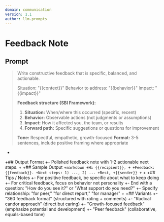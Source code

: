 ```yaml
---
domain: communication
version: 1.1
author: llm-prompts
---
```


# Feedback Note

## Prompt
> Write constructive feedback that is specific, balanced, and actionable.
>
> Situation: "{{context}}"
> Behavior to address: "{{behavior}}"
> Impact: "{{impact}}"
>
> **Feedback structure (SBI Framework):**
> 1. **Situation:** When/where this occurred (specific, recent)
> 2. **Behavior:** Observable actions (not judgments or assumptions)
> 3. **Impact:** How it affected you, the team, or results
> 4. **Forward path:** Specific suggestions or questions for improvement
>
> **Tone:** Respectful, empathetic, growth-focused
> **Format:** 3-5 sentences, include positive framing where appropriate
+
+## Output Format
+- Polished feedback note with 1-2 actionable next steps.
+
+## Sample Output
+```markdown
+Hi {{recipient}},
+
+Feedback: {{feedback}}.
+Next steps: 1) ..., 2) ...
+Best,
+{{sender}}
+```
+
+## Tips / Notes
+- For positive feedback, be specific about what to keep doing
+- For critical feedback, focus on behavior not personality
+- End with a question: "How do you see it?" or "What support do you need?"
+- Specify relationship: "for peer," "for direct report," "for manager"
+
+## Variants
+- "360 feedback format" (structured with rating + comments)
+- "Radical candor approach" (direct but caring)
+- "Growth-focused feedback" (emphasize potential and development)
+- "Peer feedback" (collaborative, equals-based tone)
